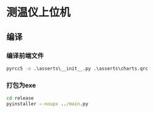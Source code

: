 # 测温仪上位机

## 编译

### 编译前端文件

```cmd
pyrcc5 -o .\asserts\__init__.py .\asserts\charts.qrc
```

### 打包为exe

```cmd
cd release
pyinstaller --noupx ../main.py
```
